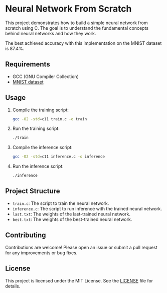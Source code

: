 # Neural Network From Scratch
This project demonstrates how to build a simple neural network from scratch using C. The goal is to understand the fundamental concepts behind neural networks and how they work.

The best achieved accuracy with this implementation on the MNIST dataset is 87.4%.

## Requirements

- GCC (GNU Compiler Collection)
- [MNIST dataset](https://www.kaggle.com/datasets/oddrationale/mnist-in-csv)

## Usage

1. Compile the training script:
    ```bash
    gcc -O2 -std=c11 train.c -o train
    ```
2. Run the training script:
    ```bash
    ./train
    ```
3. Compile the inference script:
    ```bash
    gcc -O2 -std=c11 inference.c -o inference
    ```
4. Run the inference script:
    ```bash
    ./inference
    ```

## Project Structure

- `train.c`: The script to train the neural network.
- `inference.c`: The script to run inference with the trained neural network.
- `last.txt`: The weights of the last-trained neural network.
- `best.txt`: The weights of the best-trained neural network.

## Contributing

Contributions are welcome! Please open an issue or submit a pull request for any improvements or bug fixes.

## License

This project is licensed under the MIT License. See the [LICENSE](LICENSE) file for details.
